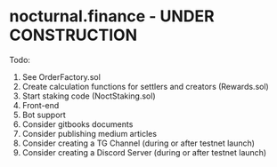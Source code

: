 # nocturnal.finance - UNDER CONSTRUCTION


Todo:  

 1)  See OrderFactory.sol
 2)  Create calculation functions for settlers and creators (Rewards.sol)
 4)  Start staking code (NoctStaking.sol)
 5)  Front-end
 6)  Bot support
 7)  Consider gitbooks documents 
 8)  Consider publishing medium articles
 9)  Consider creating a TG Channel (during or after testnet launch)
 10)  Consider creating a Discord Server (during or after testnet launch)
